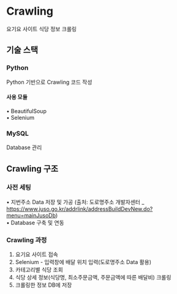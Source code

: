 # Crawling
요기요 사이트 식당 정보 크롤링

## 기술 스택
### Python
Python 기반으로 Crawling 코드 작성
#### 사용 모듈  
• BeautifulSoup  
• Selenium

### MySQL
Database 관리

## Crawling 구조
### 사전 세팅
• 지번주소 Data 저장 및 가공 (출처: 도로명주소 개발자센터 _ https://www.juso.go.kr/addrlink/addressBuildDevNew.do?menu=mainJusoDb)  
• Database 구축 및 연동  

### Crawling 과정
1. 요기요 사이트 접속  
2. Selenium - 입력창에 배달 위치 입력(도로명주소 Data 활용)    
3. 카테고리별 식당 조회  
4. 식당 상세 정보(식당명, 최소주문금액, 주문금액에 따른 배달비) 크롤링  
5. 크롤링한 정보 DB에 저장  
